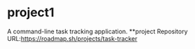 # project1
A command-line task tracking application.
**project Repository URL:https://roadmap.sh/projects/task-tracker
